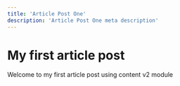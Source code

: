 ```yaml
---
title: 'Article Post One'
description: 'Article Post One meta description'
---
```

# My first article post
Welcome to my first article post using content v2 module